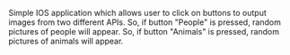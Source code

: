 Simple IOS application which allows user to click on buttons to output images from two different APIs. 
So, if button "People" is pressed, random pictures of people will appear.
So, if button "Animals" is pressed, random pictures of animals will appear.
